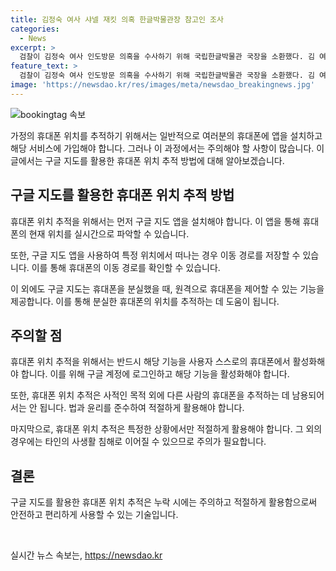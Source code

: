 ```yaml
---
title: 김정숙 여사 샤넬 재킷 의혹 한글박물관장 참고인 조사
categories:
  - News
excerpt: >
  검찰이 김정숙 여사 인도방문 의혹을 수사하기 위해 국립한글박물관 국장을 소환했다. 김 여사가 프랑스 순방 때 입었다고 알려진 샤넬 재킷을 샤넬로부터 기증받은 경위 등을 조사 중이다. 또한 김 여사가 사실상 여행을 목적으로 예비비 4억 원을 편성해 인도로 외유성 출장을 다녀온 의혹, 개인 수영강습을 시켰다는 의혹 등을 포함한 여러 의혹이 제기되었다. (총 246자)
feature_text: >
  검찰이 김정숙 여사 인도방문 의혹을 수사하기 위해 국립한글박물관 국장을 소환했다. 김 여사가 프랑스 순방 때 입었다고 알려진 샤넬 재킷을 샤넬로부터 기증받은 경위 등을 조사 중이다. 또한 김 여사가 사실상 여행을 목적으로 예비비 4억 원을 편성해 인도로 외유성 출장을 다녀온 의혹, 개인 수영강습을 시켰다는 의혹 등을 포함한 여러 의혹이 제기되었다. (총 246자)
image: 'https://newsdao.kr/res/images/meta/newsdao_breakingnews.jpg'
---
```


<p><img src="https://newsdao.kr/res/images/meta/newsdao_breakingnews.jpg" alt="bookingtag 속보" /></p>

<p>가정의 휴대폰 위치를 추적하기 위해서는 일반적으로 여러분의 휴대폰에 앱을 설치하고 해당 서비스에 가입해야 합니다. 그러나 이 과정에서는 주의해야 할 사항이 많습니다. 이 글에서는 구글 지도를 활용한 휴대폰 위치 추적 방법에 대해 알아보겠습니다. </p>

<h2 data-ke-size="size26">구글 지도를 활용한 휴대폰 위치 추적 방법</h2>

<p data-ke-size="size16">휴대폰 위치 추적을 위해서는 먼저 구글 지도 앱을 설치해야 합니다. 이 앱을 통해 휴대폰의 현재 위치를 실시간으로 파악할 수 있습니다.</p>

<p data-ke-size="size16">또한, 구글 지도 앱을 사용하여 특정 위치에서 떠나는 경우 이동 경로를 저장할 수 있습니다. 이를 통해 휴대폰의 이동 경로를 확인할 수 있습니다.</p>

<p data-ke-size="size16">이 외에도 구글 지도는 휴대폰을 분실했을 때, 원격으로 휴대폰을 제어할 수 있는 기능을 제공합니다. 이를 통해 분실한 휴대폰의 위치를 추적하는 데 도움이 됩니다.</p>

<h2 data-ke-size="size26">주의할 점</h2>

<p data-ke-size="size16">휴대폰 위치 추적을 위해서는 반드시 해당 기능을 사용자 스스로의 휴대폰에서 활성화해야 합니다. 이를 위해 구글 계정에 로그인하고 해당 기능을 활성화해야 합니다.</p>

<p data-ke-size="size16">또한, 휴대폰 위치 추적은 사적인 목적 외에 다른 사람의 휴대폰을 추적하는 데 남용되어서는 안 됩니다. 법과 윤리를 준수하여 적절하게 활용해야 합니다.</p>

<p data-ke-size="size16">마지막으로, 휴대폰 위치 추적은 특정한 상황에서만 적절하게 활용해야 합니다. 그 외의 경우에는 타인의 사생활 침해로 이어질 수 있으므로 주의가 필요합니다.</p>

<h2 data-ke-size="size26">결론</h2>

<p data-ke-size="size16">구글 지도를 활용한 휴대폰 위치 추적은 누락 시에는 주의하고 적절하게 활용함으로써 안전하고 편리하게 사용할 수 있는 기술입니다.</p>

<p data-ke-size="size16">&nbsp;</p>
실시간 뉴스 속보는, <a href="https://newsdao.kr" rel="dofollow">https://newsdao.kr</a>


